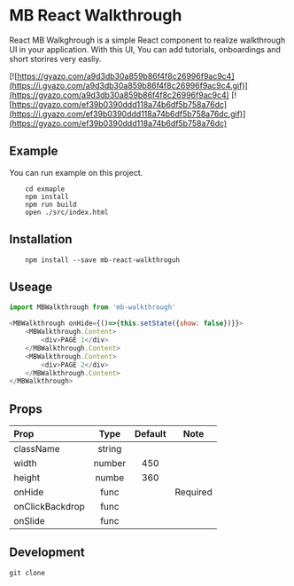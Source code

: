 # MB React Walkthrough

React MB Walkghrough is a simple React component to realize walkthrough UI in your application. With this UI, You can add tutorials, onboardings and short storires very easliy.
 
[![https://gyazo.com/a9d3db30a859b86f4f8c26996f9ac9c4](https://i.gyazo.com/a9d3db30a859b86f4f8c26996f9ac9c4.gif)](https://gyazo.com/a9d3db30a859b86f4f8c26996f9ac9c4)
[![https://gyazo.com/ef39b0390ddd118a74b6df5b758a76dc](https://i.gyazo.com/ef39b0390ddd118a74b6df5b758a76dc.gif)](https://gyazo.com/ef39b0390ddd118a74b6df5b758a76dc)

## Example

You can run example on this project.

```
	cd exmaple
	npm install
	npm run build
	open ./src/index.html
```

## Installation

```
	npm install --save mb-react-walkthroguh
```

## Useage

```javascript
import MBWalkthrough from 'mb-walkthrough'

<MBWalkthrough onHide={()=>{this.setState({show: false})}}>
	<MBWalkthrough.Content>
    	<div>PAGE 1</div>
    </MBWalkthrough.Content>
    <MBWalkthrough.Content>
    	<div>PAGE 2</div>
    </MBWalkthrough.Content>
</MBWalkthrough>

```

## Props
| Prop            | Type         | Default      | Note         |
|:----------------|:------------:|:------------:|:------------:|
| className       | string       |              |              |
| width           | number       | 450          |              |
| height          | numbe        | 360          |              |
| onHide          | func         |              | Required     |
| onClickBackdrop | func         |              |              |
| onSlide         | func         |              |              |

## Development
``` 
git clone 
```

